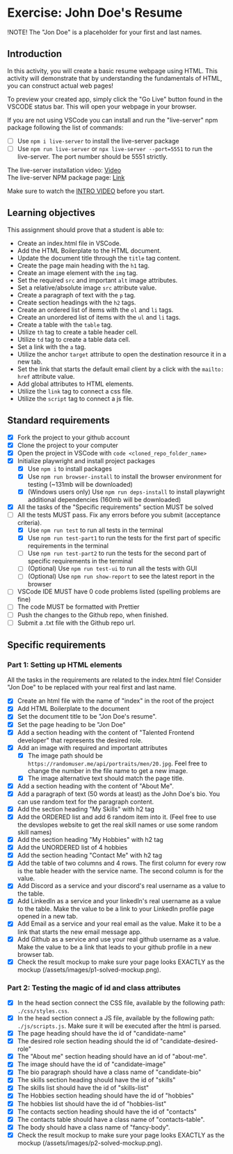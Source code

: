 # Exercise: John Doe's Resume

!NOTE! The "Jon Doe" is a placeholder for your first and last names.

## Introduction

In this activity, you will create a basic resume webpage using HTML. This
activity will demonstrate that by understanding the fundamentals of HTML, you
can construct actual web pages!

To preview your created app, simply click the "Go Live" button found in the
VSCODE status bar. This will open your webpage in your browser.

If you are not using VSCode you can install and run the "live-server" npm
package following the list of commands:

- [ ] Use `npm i live-server` to install the live-server package
- [ ] Use `npm run live-server` or `npx live-server --port=5551` to run the
      live-server. The port number should be 5551 strictly.

The live-server installation video:
[Video](https://www.loom.com/share/ca99ebec79d14bfa9fc4dd012661f919?sid=0c702a22-c5bd-4608-93d2-0643aecb4b07)  
The live-server NPM package page:
[Link](https://www.npmjs.com/package/live-server)

Make sure to watch the
[INTRO VIDEO](https://www.loom.com/share/7dc80d1a15f74d718dba51ed8490cacd?sid=40bfa1ba-526c-49b2-993f-7822deb6f731)
before you start.

## Learning objectives

This assignment should prove that a student is able to:

- Create an index.html file in VSCode.
- Add the HTML Boilerplate to the HTML document.
- Update the document title through the `title` tag content.
- Create the page main heading with the `h1` tag.
- Create an image element with the `img` tag.
- Set the required `src` and important `alt` image attributes.
- Set a relative/absolute image `src` attribute value.
- Create a paragraph of text with the `p` tag.
- Create section headings with the `h2` tags.
- Create an ordered list of items with the `ol` and `li` tags.
- Create an unordered list of items with the `ul` and `li` tags.
- Create a table with the `table` tag.
- Utilize `th` tag to create a table header cell.
- Utilize `td` tag to create a table data cell.
- Set a link with the `a` tag.
- Utilize the anchor `target` attribute to open the destination resource it in a
  new tab.
- Set the link that starts the default email client by a click with the
  `mailto:` `href` attribute value.
- Add global attributes to HTML elements.
- Utilize the `link` tag to connect a css file.
- Utilize the `script` tag to connect a js file.

## Standard requirements

- [x] Fork the project to your github account
- [x] Clone the project to your computer
- [x] Open the project in VSCode with `code <cloned_repo_folder_name>`
- [x] Initialize playwright and install project packages
  - [x] Use `npm i` to install packages
  - [x] Use `npm run browser-install` to install the browser environment for
        testing (~131mb will be downloaded)
  - [x] (Windows users only) Use `npm run deps-install` to install playwright
        additional dependencies (160mb will be downloaded)
- [x] All the tasks of the "Specific requirements" section MUST be solved
- [ ] All the tests MUST pass. Fix any errors before you submit (acceptance
      criteria).
  - [x] Use `npm run test` to run all tests in the terminal
  - [x] Use `npm run test-part1` to run the tests for the first part of specific
        requirements in the terminal
  - [ ] Use `npm run test-part2` to run the tests for the second part of
        specific requirements in the terminal
  - [ ] (Optional) Use `npm run test-ui` to run all the tests with GUI
  - [ ] (Optional) Use `npm run show-report` to see the latest report in the
        browser
- [ ] VSCode IDE MUST have 0 code problems listed (spelling problems are fine)
- [ ] The code MUST be formatted with Prettier
- [ ] Push the changes to the Github repo, when finished.
- [ ] Submit a .txt file with the Github repo url.

## Specific requirements

### Part 1: Setting up HTML elements

All the tasks in the requirements are related to the index.html file! Consider
"Jon Doe" to be replaced with your real first and last name.

- [x] Create an html file with the name of "index" in the root of the project
- [x] Add HTML Boilerplate to the document
- [x] Set the document title to be "Jon Doe's resume".
- [x] Set the page heading to be "Jon Doe"
- [x] Add a section heading with the content of "Talented Frontend developer"
      that represents the desired role.
- [x] Add an image with required and important attributes
  - [x] The image path should be
        `https://randomuser.me/api/portraits/men/20.jpg`. Feel free to change
        the number in the file name to get a new image.
  - [x] The image alternative text should match the page title.
- [x] Add a section heading with the content of "About Me".
- [x] Add a paragraph of text (50 words at least) as the John Doe's bio. You can
      use random text for the paragraph content.
- [x] Add the section heading "My Skills" with h2 tag
- [x] Add the ORDERED list and add 6 random item into it. (Feel free to use the
      devslopes website to get the real skill names or use some random skill
      names)
- [x] Add the section heading "My Hobbies" with h2 tag
- [x] Add the UNORDERED list of 4 hobbies
- [x] Add the section heading "Contact Me" with h2 tag
- [x] Add the table of two columns and 4 rows. The first column for every row is
      the table header with the service name. The second column is for the
      value.
- [x] Add Discord as a service and your discord's real username as a value to
      the table.
- [x] Add LinkedIn as a service and your linkedIn's real username as a value to
      the table. Make the value to be a link to your LinkedIn profile page
      opened in a new tab.
- [x] Add Email as a service and your real email as the value. Make it to be a
      link that starts the new email message app.
- [x] Add Github as a service and use your real github username as a value. Make
      the value to be a link that leads to your github profile in a new browser
      tab.
- [x] Check the result mockup to make sure your page looks EXACTLY as the mockup
      (/assets/images/p1-solved-mockup.png).

### Part 2: Testing the magic of id and class attributes

- [x] In the head section connect the CSS file, available by the following path:
      `./css/styles.css`.
- [x] In the head section connect a JS file, available by the following path:
      `./js/scripts.js`. Make sure it will be executed after the html is parsed.
- [x] The page heading should have the id of "candidate-name"
- [x] The desired role section heading should the id of "candidate-desired-role"
- [x] The "About me" section heading should have an id of "about-me".
- [x] The image should have the id of "candidate-image"
- [x] The bio paragraph should have a class name of "candidate-bio"
- [x] The skills section heading should have the id of "skills"
- [x] The skills list should have the id of "skills-list"
- [x] The Hobbies section heading should have the id of "hobbies"
- [x] The hobbies list should have the id of "hobbies-list"
- [x] The contacts section heading should have the id of "contacts"
- [x] The contacts table should have a class name of "contacts-table".
- [x] The body should have a class name of "fancy-body".
- [x] Check the result mockup to make sure your page looks EXACTLY as the mockup
      (/assets/images/p2-solved-mockup.png).
